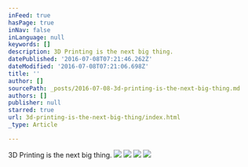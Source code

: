 ```yaml
---
inFeed: true
hasPage: true
inNav: false
inLanguage: null
keywords: []
description: 3D Printing is the next big thing.
datePublished: '2016-07-08T07:21:46.262Z'
dateModified: '2016-07-08T07:21:06.698Z'
title: ''
author: []
sourcePath: _posts/2016-07-08-3d-printing-is-the-next-big-thing.md
authors: []
publisher: null
starred: true
url: 3d-printing-is-the-next-big-thing/index.html
_type: Article

---
```

3D Printing is the next big thing.
![](https://the-grid-user-content.s3-us-west-2.amazonaws.com/0d2fd029-fde5-4830-808f-0cba05a1acdf.jpg)
![](https://the-grid-user-content.s3-us-west-2.amazonaws.com/e204bf09-fafa-4fc8-ae1f-9e339971132e.jpg)
![](https://the-grid-user-content.s3-us-west-2.amazonaws.com/73d638a3-b4fe-4186-b485-90bc0ffb63db.jpg)
![](https://the-grid-user-content.s3-us-west-2.amazonaws.com/73625654-2f9d-4908-afb6-c0c936abb78d.jpg)